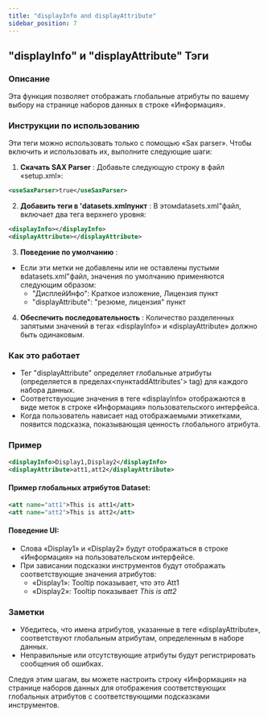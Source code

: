 ```yaml
---
title: "displayInfo and displayAttribute"
sidebar_position: 7
---
```

## "displayInfo" и "displayAttribute" Тэги

### Описание
Эта функция позволяет отображать глобальные атрибуты по вашему выбору на странице наборов данных в строке «Информация».

### Инструкции по использованию
Эти теги можно использовать только с помощью «Sax parser». Чтобы включить и использовать их, выполните следующие шаги:

1.  **Скачать SAX Parser** :
Добавьте следующую строку в файл «setup.xml»:
   ```xml
   <useSaxParser>true</useSaxParser>
   ```

2.  **Добавить теги в 'datasets.xmlпункт** :
В этомdatasets.xml"файл, включает два тега верхнего уровня:
   ```xml
   <displayInfo></displayInfo>
   <displayAttribute></displayAttribute>
   ```

3.  **Поведение по умолчанию** :
   - Если эти метки не добавлены или не оставлены пустыми вdatasets.xml"файл, значения по умолчанию применяются следующим образом:
     - "ДисплейИнфо": Краткое изложение, Лицензия пункт
     - "displayAttribute": "резюме, лицензия" пункт

4.  **Обеспечить последовательность** :
Количество разделенных запятыми значений в тегах «displayInfo» и «displayAttribute» должно быть одинаковым.

### Как это работает
- Тег "displayAttribute" определяет глобальные атрибуты (определяется в пределах&lt;пунктaddAttributes'&gt; tag) для каждого набора данных.
- Соответствующие значения в теге «displayInfo» отображаются в виде меток в строке «Информация» пользовательского интерфейса.
- Когда пользователь нависает над отображаемыми этикетками, появится подсказка, показывающая ценность глобального атрибута.

### Пример
```xml
<displayInfo>Display1,Display2</displayInfo>
<displayAttribute>att1,att2</displayAttribute>
```

#### Пример глобальных атрибутов Dataset:
```xml
<att name="att1">This is att1</att>
<att name="att2">This is att2</att>
```

#### Поведение UI:
- Слова «Display1» и «Display2» будут отображаться в строке «Информация» на пользовательском интерфейсе.
- При зависании подсказки инструментов будут отображать соответствующие значения атрибутов:
  - «Display1»: Tooltip показывает, что это Att1
  - «Display2»: Tooltip показывает _This is att2_

### Заметки
- Убедитесь, что имена атрибутов, указанные в теге «displayAttribute», соответствуют глобальным атрибутам, определенным в наборе данных.
- Неправильные или отсутствующие атрибуты будут регистрировать сообщения об ошибках.

Следуя этим шагам, вы можете настроить строку «Информация» на странице наборов данных для отображения соответствующих глобальных атрибутов с соответствующими подсказками инструментов.
